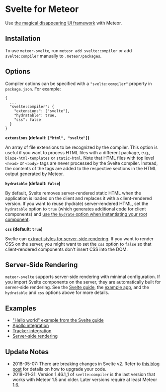 # Svelte for Meteor

Use [the magical disappearing UI framework](https://svelte.technology) with Meteor.

## Installation

To use `meteor-svelte`, run `meteor add svelte:compiler` or add `svelte:compiler` manually to `.meteor/packages`.

## Options

Compiler options can be specified with a `"svelte:compiler"` property in `package.json`. For example:

```
{
  ...
  "svelte:compiler": {
    "extensions": ["svelte"],
    "hydratable": true,
    "css": false
  }
}
```

**`extensions` (default: `["html", "svelte"]`)**

An array of file extensions to be recognized by the compiler.
This option is useful if you want to process HTML files with a different package, e.g., `blaze-html-templates` or `static-html`.
Note that HTML files with top level `<head>` or `<body>` tags are never processed by the Svelte compiler.
Instead, the contents of the tags are added to the respective sections in the HTML output generated by Meteor.

**`hydratable` (default: `false`)**

By default, Svelte removes server-rendered static HTML when the application is loaded on the client and replaces it with a client-rendered version.
If you want to reuse (hydrate) server-rendered HTML, set the `hydratable` option to `true` (which generates additional code for client components) and [use the `hydrate` option when instantiating your root component](https://svelte.technology/guide#hydration).

**`css` (default: `true`)**

Svelte can [extract styles for server-side rendering](https://svelte.technology/guide#server-side-api).
If you want to render CSS on the server, you might want to set the `css` option to `false` so that client-rendered components don't insert CSS into the DOM.

## Server-Side Rendering

`meteor-svelte` supports server-side rendering with minimal configuration.
If you import Svelte components on the server, they are automatically built for server-side rendering.
See the [Svelte guide](https://svelte.technology/guide#server-side-rendering), the [example app](https://github.com/meteor-svelte/ssr-example), and the `hydratable` and `css` options above for more details.

## Examples

* ["Hello world" example from the Svelte guide](https://github.com/meteor-svelte/hello-world-example)
* [Apollo integration](https://github.com/meteor-svelte/apollo-example)
* [Tracker integration](https://github.com/meteor-svelte/tracker-example)
* [Server-side rendering](https://github.com/meteor-svelte/ssr-example)

## Update Notes

* 2018-05-07: There are breaking changes in Svelte v2.
Refer to [this blog post](https://svelte.technology/blog/version-2) for details on how to upgrade your code.
* 2018-01-31: Version 1.46.1_1 of `svelte:compiler` is the last version that works with Meteor 1.5 and older.
Later versions require at least Meteor 1.6.

